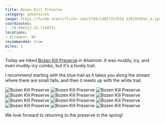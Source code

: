 ```yaml
---
title: Bozen Kill Preserve
category: adventures
image: https://farm6.staticflickr.com/5749/23857257910_33919392ec_b.jpg
coordinates:
- -74.046213,42.7148751
locations:
- Altamont, NY
recommended: true
miles: 1
---
```


Today we hiked [Bozen Kill Preserve](http://mohawkhudson.org/our-preserves/bozen-kill-protected-area/) in Altamont. It was muddy, icy, and even muddy-icy combo, but it's a lovely trail.

I recommend starting with the blue trail as it takes you along the stream where there are small falls, and then it meets up with the white trail.

<div class="photos">
<img src="https://farm2.staticflickr.com/1584/24044849072_3df8f6fe68_b.jpg" alt="Bozen Kill Preserve" class="img-tall">
<img src="https://farm6.staticflickr.com/5814/24070314661_2602f4c2e6_b.jpg" alt="Bozen Kill Preserve" class="img-wide">
<img src="https://farm6.staticflickr.com/5779/23524722654_9f8047be5d_b.jpg" class="img-half" alt="Bozen Kill Preserve">
<img src="https://farm2.staticflickr.com/1689/24044863062_ac247b05e8_b.jpg" class="img-half" alt="Bozen Kill Preserve">
<img src="https://farm2.staticflickr.com/1465/23857280540_c97c48b94b_b.jpg" class="img-tall" alt="Bozen Kill Preserve">
<img src="https://farm6.staticflickr.com/5804/23526131243_60211eace0_b.jpg" class="img-wide" alt="Bozen Kill Preserve">
<img src="https://farm2.staticflickr.com/1576/23857253060_97c28a4f64_b.jpg" class="img-tall" alt="Bozen Kill Preserve">
<img src="https://farm2.staticflickr.com/1514/23785086699_c3ca3a957a_b.jpg" class="img-wide" alt="Bozen Kill Preserve">
<img src="https://farm6.staticflickr.com/5749/23857257910_33919392ec_b.jpg" alt="Bozen Kill Preserve">
<img src="https://farm6.staticflickr.com/5714/23785053629_92d5a9c55f_b.jpg" class="img-half" alt="Bozen Kill Preserve">
<img src="https://farm6.staticflickr.com/5819/23785077329_72ac155d3f_b.jpg" class="img-half" alt="Bozen Kill Preserve">
<img src="https://farm6.staticflickr.com/5664/23785113319_ca6e39d574_b.jpg" alt="Bozen Kill Preserve">
</div>

We look forward to returning to the preserve in the spring!
